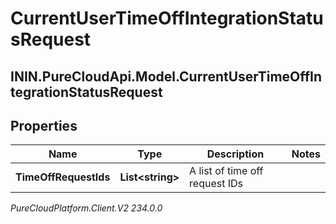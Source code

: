 # CurrentUserTimeOffIntegrationStatusRequest

## ININ.PureCloudApi.Model.CurrentUserTimeOffIntegrationStatusRequest

## Properties

|Name | Type | Description | Notes|
|------------ | ------------- | ------------- | -------------|
| **TimeOffRequestIds** | **List&lt;string&gt;** | A list of time off request IDs | |



_PureCloudPlatform.Client.V2 234.0.0_
